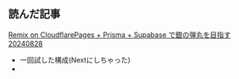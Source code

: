 ## 読んだ記事

[Remix on CloudflarePages + Prisma + Supabase で銀の弾丸を目指す 20240828](https://zenn.dev/mizchi/articles/remix-cloudflare-pages-supabase)
- 一回試した構成(Nextにしちゃった)
- 